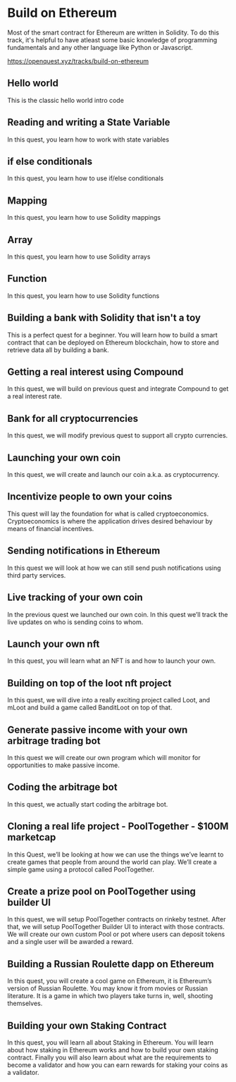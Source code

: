 # Build on Ethereum
Most of the smart contract for Ethereum are written in Solidity. To do this track, it's helpful to have atleast some basic knowledge of programming fundamentals and any other language like Python or Javascript.

https://openquest.xyz/tracks/build-on-ethereum


## Hello world
This is the classic hello world intro code

## Reading and writing a State Variable
In this quest, you learn how to work with state variables

## if else conditionals
In this quest, you learn how to use if/else conditionals

## Mapping
In this quest, you learn how to use Solidity mappings

## Array
In this quest, you learn how to use Solidity arrays

## Function
In this quest, you learn how to use Solidity functions

## Building a bank with Solidity that isn't a toy
This is a perfect quest for a beginner. You will learn how to build a smart contract that can be deployed on Ethereum blockchain, how to store and retrieve data all by building a bank.

## Getting a real interest using Compound
In this quest, we will build on previous quest and integrate Compound to get a real interest rate.

## Bank for all cryptocurrencies
In this quest, we will modify previous quest to support all crypto currencies.

## Launching your own coin
In this quest, we will create and launch our coin a.k.a. as cryptocurrency.

## Incentivize people to own your coins
This quest will lay the foundation for what is called cryptoeconomics. Cryptoeconomics is where the application drives desired behaviour by means of financial incentives.

## Sending notifications in Ethereum
In this quest we will look at how we can still send push notifications using third party services.

## Live tracking of your own coin
In the previous quest we launched our own coin. In this quest we’ll track the live updates on who is sending coins to whom.

## Launch your own nft
In this quest, you will learn what an NFT is and how to launch your own.

## Building on top of the loot nft project
In this quest, we will dive into a really exciting project called Loot, and mLoot and build a game called BanditLoot on top of that.

## Generate passive income with your own arbitrage trading bot
In this quest we will create our own program which will monitor for opportunities to make passive income.

## Coding the arbitrage bot
In this quest, we actually start coding the arbitrage bot.

## Cloning a real life project - PoolTogether - $100M marketcap
In this Quest, we’ll be looking at how we can use the things we’ve learnt to create games that people from around the world can play. We’ll create a simple game using a protocol called PoolTogether.

## Create a prize pool on PoolTogether using builder UI
In this quest, we will setup PoolTogether contracts on rinkeby testnet. After that, we will setup PoolTogether Builder UI to interact with those contracts. We will create our own custom Pool or pot where users can deposit tokens and a single user will be awarded a reward.

## Building a Russian Roulette dapp on Ethereum
In this quest, you will create a cool game on Ethereum, it is Ethereum’s version of Russian Roulette. You may know it from movies or Russian literature. It is a game in which two players take turns in, well, shooting themselves.

## Building your own Staking Contract
In this quest, you will learn all about Staking in Ethereum. You will learn about how staking in Ethereum works and how to build your own staking contract. Finally you will also learn about what are the requirements to become a validator and how you can earn rewards for staking your coins as a validator.